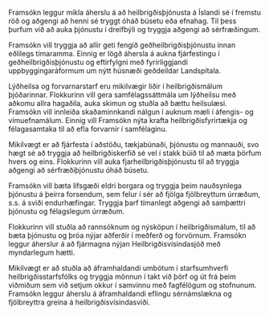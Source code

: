 Framsókn leggur mikla áherslu á að heilbrigðisþjónusta á Íslandi sé í fremstu röð og aðgengi að henni sé tryggt óháð búsetu eða efnahag. Til þess þurfum við að auka þjónustu í dreifbýli og tryggja aðgengi að sérfræðingum.

Framsókn vill tryggja að allir geti fengið geðheilbrigðisþjónustu innan eðlilegs tímaramma. Einnig er lögð áhersla á aukna fjárfestingu í geðheilbrigðisþjónustu og eftirfylgni með fyrirliggjandi uppbyggingaráformum um nýtt húsnæði geðdeildar Landspítala.

Lýðheilsa og forvarnarstarf eru mikilvægir liðir í heilbrigðismálum þjóðarinnar. Flokkurinn vill gera samfélagssáttmála um lýðheilsu með aðkomu allra hagaðila, auka skimun og stuðla að bættu heilsulæsi. Framsókn vill innleiða skaðaminnkandi nálgun í auknum mæli í áfengis- og vímuefnamálum. Einnig vill Framsókn nýta krafta heilbrigðisfyrirtækja og félagasamtaka til að efla forvarnir í samfélaginu.

Mikilvægt er að fjárfesta í aðstöðu, tækjabúnaði, þjónustu og mannauði, svo hægt sé að tryggja að heilbrigðiskerfið sé vel í stakk búið til að mæta þörfum hvers og eins. Flokkurinn vill auka fjarheilbrigðisþjónustu til að tryggja aðgengi að sérfræðiþjónustu óháð búsetu.

Framsókn vill bæta lífsgæði eldri borgara og tryggja þeim nauðsynlega þjónustu á þeirra forsendum, sem felur í sér að fjölga fjölbreyttum úrræðum, s.s. á sviði endurhæfingar. Tryggja þarf tímanlegt aðgengi að samþættri þjónustu og félagslegum úrræðum.

Flokkurinn vill stuðla að rannsóknum og nýsköpun í heilbrigðismálum, til að bæta þjónustu og þróa nýjar aðferðir í meðferð og forvörnum. Framsókn leggur áherslur á að fjármagna nýjan Heilbrigðisvísindasjóð með myndarlegum hætti.

Mikilvægt er að stuðla að áframhaldandi umbótum í starfsumhverfi heilbrigðisstarfsfólks og tryggja mönnun í takt við þörf og út frá þeim viðmiðum sem við setjum okkur í samvinnu með fagfélögum og stofnunum. Framsókn leggur áherslu á áframhaldandi eflingu sérnámslækna og fjölbreyttra greina á heilbrigðisvísindasviði.